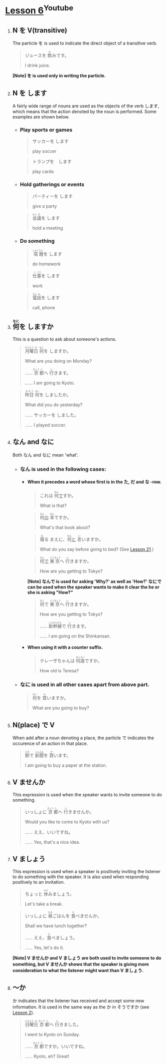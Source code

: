 # [Lesson 6](https://www.youtube.com/watch?v=Zocvund8ypA)<sup>Youtube</sup>

1. ## N を V(transitive)

	The particle を is used to indicate the direct object of a transitive verb.

	>ジュースを <ruby>飲<rp>（</rp><rt>の</rt><rp>）</rp></ruby>みです。
	>
	>I drink juice.

	**[Note] を is used only in writing the particle.**

2. ## N を します

	A fairly wide range of nouns are used as the objects of the verb します, which means that the action denoted by the noun is performed. Some examples are shown below.

	- ### Play sports or games

		>サッカーを します
		>
		>play soccer

		>トランプを　します
		>
		>play cards

	- ### Hold gatherings or events

		>パーティーを します
		>
		>give a party

		><ruby>会<rp>（</rp><rt>かい</rt><rp>）</rp>議<rp>（</rp><rt>ぎ</rt><rp>）</rp></ruby>を します
		>
		>hold a meeting

	- ### Do something

		><ruby>宿<rp>（</rp><rt>しゅく</rt><rp>）</rp>題<rp>（</rp><rt>だい</rt><rp>）</rp></ruby>を します
		>
		>do homework

		><ruby>仕<rp>（</rp><rt>し</rt><rp>）</rp>事<rp>（</rp><rt>ごと</rt><rp>）</rp></ruby>を します
		>
		>work

		><ruby>電<rp>（</rp><rt>でん</rt><rp>）</rp>話<rp>（</rp><rt>わ</rt><rp>）</rp></ruby>を します
		>
		>call, phone

3. ## <ruby>何<rp>（</rp><rt>なに</rt><rp>）</rp></ruby>を しますか

	This is a question to ask about someone's actions.

	><ruby>月<rp>（</rp><rt>げつ</rt><rp>）</rp>曜<rp>（</rp><rt>よう</rt><rp>）</rp>日<rp>（</rp><rt>び</rt><rp>）</rp></ruby> <ruby>何<rp>（</rp><rt>なに</rt><rp>）</rp></ruby>を しますか。
	>
	>What are you doing on Monday?
	>
	>…… <ruby>京<rp>（</rp><rt>きょう</rt><rp>）</rp>都<rp>（</rp><rt>と</rt><rp>）</rp></ruby>へ <ruby>行<rp>（</rp><rt>い</rt><rp>）</rp></ruby>きます。
	>
	>…… I am going to Kyoto.

	><ruby>昨日<rp>（</rp><rt>きのう</rt><rp>）</rp></ruby> <ruby>何<rp>（</rp><rt>なに</rt><rp>）</rp></ruby>を しましたか。
	>
	>What did you do yesterday?
	>
	>…… サッカーを しました。
	>
	>…… I played soccer.

4. ## なん and なに

	Both なん and なに mean 'what'.

	- ### なん is used in the following cases:

		- #### When it precedes a word whose first is in the た, だ and な -row.

			>これは <ruby>何<rp>（</rp><rt>なん</rt><rp>）</rp></ruby><u>で</u>すか。
			>
			>What is that?

			><ruby>何<rp>（</rp><rt>なん</rt><rp>）</rp></ruby><u>の</u> <ruby>本<rp>（</rp><rt>ほん</rt><rp>）</rp></ruby>ですか。
			>
			>What's that book about?

			><ruby>寝<rp>（</rp><rt>ね</rt><rp>）</rp></ruby>る まえに、<ruby>何<rp>（</rp><rt>なん</rt><rp>）</rp></ruby><u>と</u> <ruby>言<rp>（</rp><rt>い</rt><rp>）</rp></ruby>いますか。
			>
			>What do you say before going to bed? (See [Lesson 21](https://github.com/flying-yogurt/JP-Memos/blob/master/grammar_notes/Lesson_21_Grammar.md).)

			><ruby>何<rp>（</rp><rt>なん</rt><rp>）</rp></ruby><u>で</u> <ruby>東<rp>（</rp><rt>とう</rt><rp>）</rp>京<rp>（</rp><rt>きょう</rt><rp>）</rp></ruby>へ <ruby>行<rp>（</rp><rt>い</rt><rp>）</rp></ruby>きますか。
			>
			>How are you getting to Tokyo?

			**[Note] なんで is used for asking 'Why?' as well as 'How?' なにで can be used when the speaker wants to make it clear the he or she is asking "How?"**

			><ruby>何<rp>（</rp><rt>なに</rt><rp>）</rp></ruby>で <ruby>東<rp>（</rp><rt>とう</rt><rp>）</rp>京<rp>（</rp><rt>きょう</rt><rp>）</rp></ruby>へ <ruby>行<rp>（</rp><rt>い</rt><rp>）</rp></ruby>きますか。
			>
			>How are you getting to Tokyo?
			>
			>…… <ruby>新<rp>（</rp><rt>しん</rt><rp>）</rp>幹<rp>（</rp><rt>かん</rt><rp>）</rp>線<rp>（</rp><rt>せん</rt><rp>）</rp></ruby>で <ruby>行<rp>（</rp><rt>い</rt><rp>）</rp></ruby>きます。
			>
			>…… I am going on the Shinkansan.

		- #### When using it with a counter suffix.

			>テレーザちゃんは <ruby>何<rp>（</rp><rt>なん</rt><rp>）</rp>歳<rp>（</rp><rt>さい</rt><rp>）</rp></ruby>ですか。
			>
			>How old is Teresa?

	- ### なに is used in all other cases apart from above part.

		><ruby>何<rp>（</rp><rt>なに</rt><rp>）</rp></ruby>を <ruby>買<rp>（</rp><rt>か</rt><rp>）</rp></ruby>いますか。
		>
		>What are you going to buy?

5. ## N(place) で V

	When add after a noun denoting a place, the particle で indicates the occurence of an action in that place.

	><ruby>駅<rp>（</rp><rt>えき</rt><rp>）</rp></ruby>で <ruby>新<rp>（</rp><rt>しん</rt><rp>）</rp>聞<rp>（</rp><rt>ぶん</rt><rp>）</rp></ruby>を <ruby>買<rp>（</rp><rt>か</rt><rp>）</rp></ruby>います。
	>
	>I am going to buy a paper at the station.

6. ## V ませんか

	This expression is used when the speaker wants to invite someone to do something.

	>いっしょに <ruby>京<rp>（</rp><rt>きょう</rt><rp>）</rp>都<rp>（</rp><rt>と</rt><rp>）</rp></ruby>へ <ruby>行<rp>（</rp><rt>い</rt><rp>）</rp></ruby>きませんか。
	>
	>Would you like to come to Kyoto with us?
	>
	>…… ええ、いいですね。
	>
	>…… Yes, that's a nice idea.

7. ## V ましょう

	This expression is used when a speaker is positively inviting the listener to do something with the speaker. It is also used when responding positively to an invitation.

	>ちょっと <ruby>休<rp>（</rp><rt>やす</rt><rp>）</rp></ruby>みましょう。
	>
	>Let's take a break.

	>いっしょに <ruby>昼<rp>（</rp><rt>ひる</rt><rp>）</rp></ruby>ごはんを <ruby>食<rp>（</rp><rt>た</rt><rp>）</rp></ruby>べませんか。
	>
	>Shall we have lunch together?
	>
	>…… ええ、<ruby>食<rp>（</rp><rt>た</rt><rp>）</rp></ruby>べましょう。
	>
	>…… Yes, let's do it.

	**[Note] V ませんか and V ましょう are both used to invite someone to do something, but V ませんか shows that the speaker is giving more consideration to what the listener might want than V ましょう.**

8. ## 〜か

	か indicates that the listener has received and accept some new information. It is used in the same way as the か in そうですか (see [Lesson 2](https://github.com/flying-yogurt/JP-Memos/blob/master/grammar_notes/Lesson_02_Grammar.md)).

	><ruby>日<rp>（</rp><rt>にち</rt><rp>）</rp>曜<rp>（</rp><rt>よう</rt><rp>）</rp>日<rp>（</rp><rt>び</rt><rp>）</rp></ruby> <ruby>京<rp>（</rp><rt>きょう</rt><rp>）</rp>都<rp>（</rp><rt>と</rt><rp>）</rp></ruby>へ <ruby>行<rp>（</rp><rt>い</rt><rp>）</rp></ruby>きました。
	>
	>I went to Kyoto on Sunday.
	>
	>…… <ruby>京<rp>（</rp><rt>きょう</rt><rp>）</rp>都<rp>（</rp><rt>と</rt><rp>）</rp></ruby>ですか。いいですね。
	>
	>…… Kyoto, eh? Great!
